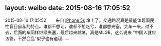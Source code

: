 layout: weibo
date: 2015-08-16 17:05:52
---
<meta name="referrer" content="no-referrer" />

2015-08-16 17:05:52  &nbsp;&nbsp;&nbsp;&nbsp;&nbsp;&nbsp; 来自 <a href="sinaweibo://customweibosource" rel="nofollow">iPhone 5s</a>
堵上了。交通路况真是最能体现国民性盲目自私的特点。谁都不想让，谁都不想吃亏，谁都想夹塞，大车一来，过不去，后面的车同样继续夹塞，最后越来越堵，真是MLGB。这么说来 “中国人就应该管，不然会乱”似乎也有道理…… ​​​
